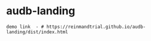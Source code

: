 # audb-landing

```
demo link  - # https://reinmandtrial.github.io/audb-landing/dist/index.html
```
